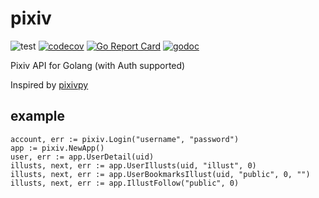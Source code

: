 # pixiv

![test](https://github.com/everpcpc/pixiv/workflows/test/badge.svg)
[![codecov](https://codecov.io/gh/everpcpc/pixiv/branch/master/graph/badge.svg)](https://codecov.io/gh/everpcpc/pixiv)
[![Go Report Card](https://goreportcard.com/badge/github.com/everpcpc/pixiv)](https://goreportcard.com/report/github.com/everpcpc/pixiv)
[![godoc](https://img.shields.io/badge/godoc-reference-5272B4.svg)](https://godoc.org/github.com/everpcpc/pixiv)

Pixiv API for Golang (with Auth supported)

Inspired by [pixivpy](https://github.com/upbit/pixivpy)

## example

```golang
account, err := pixiv.Login("username", "password")
app := pixiv.NewApp()
user, err := app.UserDetail(uid)
illusts, next, err := app.UserIllusts(uid, "illust", 0)
illusts, next, err := app.UserBookmarksIllust(uid, "public", 0, "")
illusts, next, err := app.IllustFollow("public", 0)
```
